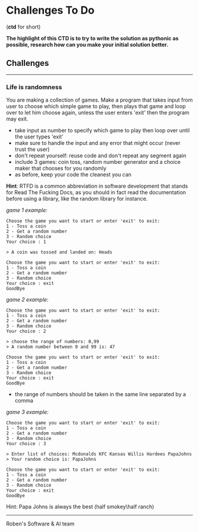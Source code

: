 # Challenges To Do
(**ctd** for short)


**The highlight of this CTD is to try to write the solution as pythonic as possible, research how can you make your initial solution better.**

## Challenges
---

### Life is randomness

You are making a collection of games.
Make a program that takes input from user to choose which simple game to play, then plays that game and loop over to let him choose again, unless the user enters 'exit' then the program may exit.

- take input as number to specify which game to play then loop over until the user types 'exit'
- make sure to handle the input and any error that might occur (never trust the user)
- don't repeat yourself: reuse code and don't repeat any segment again
- include 3 games: coin toss, random number generator and a choice maker that chooses for you randomly
- as before, keep your code the cleanest you can

**Hint**: RTFD is a common abbreviation in software development that stands for Read The Fucking Docs, as you should in fact read the documentation before using a library, like the random library for instance.

_game 1 example:_
```
Choose the game you want to start or enter 'exit' to exit:
1 - Toss a coin
2 - Get a random number
3 - Random choice
Your choice : 1

> A coin was tossed and landed on: Heads

Choose the game you want to start or enter 'exit' to exit:
1 - Toss a coin
2 - Get a random number
3 - Random choice
Your choice : exit
GoodBye
```
_game 2 example:_
```
Choose the game you want to start or enter 'exit' to exit:
1 - Toss a coin
2 - Get a random number
3 - Random choice
Your choice : 2

> choose the range of numbers: 0,99
> A random number between 0 and 99 is: 47

Choose the game you want to start or enter 'exit' to exit:
1 - Toss a coin
2 - Get a random number
3 - Random choice
Your choice : exit
GoodBye
```
- the range of numbers should be taken in the same line separated by a comma

_game 3 example:_
```
Choose the game you want to start or enter 'exit' to exit:
1 - Toss a coin
2 - Get a random number
3 - Random choice
Your choice : 3

> Enter list of choices: Mcdonalds KFC Kansas Willis Hardees PapaJohns 
> Your random choice is: PapaJohns

Choose the game you want to start or enter 'exit' to exit:
1 - Toss a coin
2 - Get a random number
3 - Random choice
Your choice : exit
GoodBye
```
Hint: Papa Johns is always the best (half smokey\half ranch)

---
Roben's Software & AI team 